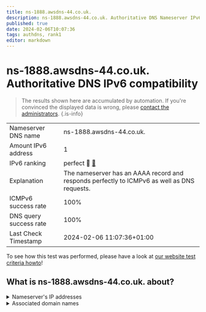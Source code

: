 ```yaml
---
title: ns-1888.awsdns-44.co.uk.
description: ns-1888.awsdns-44.co.uk. Authoritative DNS Nameserver IPv6 compatibility
published: true
date: 2024-02-06T10:07:36
tags: authdns, rank1
editor: markdown
---
```


# ns-1888.awsdns-44.co.uk. Authoritative DNS IPv6 compatibility

> The results shown here are accumulated by automation. If you're convinced the displayed data is wrong, please [contact the administrators](/howto/chat). 
{.is-info}




|   |   |
| - | - |
| Nameserver DNS name | ns-1888.awsdns-44.co.uk.
| Amount IPv6 address | 1
| IPv6 ranking | perfect :1st_place_medal: [🔗](/howto/ranking) |
| Explanation | The nameserver has an AAAA record and responds perfectly to ICMPv6 as well as DNS requests. |
| ICMPv6 success rate | 100%|
| DNS query success rate | 100% |
| Last Check Timestamp | 2024-02-06 11:07:36+01:00 |

To see how this test was performed, please have a look at [our website test criteria howto](/howto/testcriteria/authdns)!


## What is ns-1888.awsdns-44.co.uk. about?




<details>
<summary>Nameserver's IP addresses</summary>

2600:9000:5307:6000::1

</details>



<details>
<summary>Associated domain names</summary>

fauna.com

</details>
